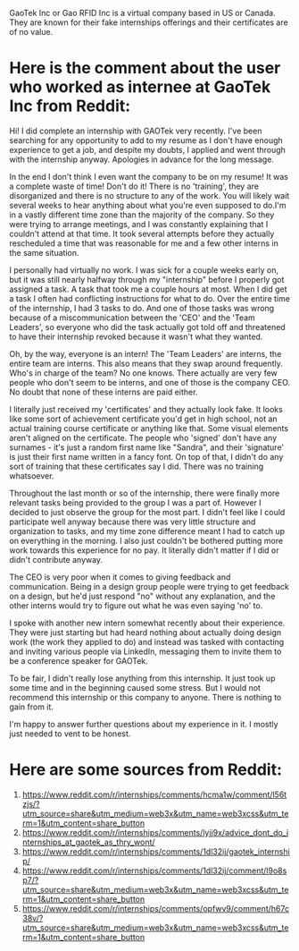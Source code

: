 GaoTek Inc or Gao RFID Inc is a virtual company based in US or Canada. They are known for their fake internships offerings and their certificates are of no value.

# Here is the comment about the user who worked as internee at GaoTek Inc from Reddit:
Hi! I did complete an internship with GAOTek very recently. I've been searching for any opportunity to add to my resume as I don't have enough experience to get a job, and despite my doubts, I applied and went through with the internship anyway. Apologies in advance for the long message.

In the end I don't think I even want the company to be on my resume! It was a complete waste of time! Don't do it! There is no 'training', they are disorganized and there is no structure to any of the work. You will likely wait several weeks to hear anything about what you're even supposed to do.I'm in a vastly different time zone than the majority of the company. So they were trying to arrange meetings, and I was constantly explaining that I couldn't attend at that time. It took several attempts before they actually rescheduled a time that was reasonable for me and a few other interns in the same situation.

I personally had virtually no work. I was sick for a couple weeks early on, but it was still nearly halfway through my "internship" before I properly got assigned a task. A task that took me a couple hours at most. When I did get a task I often had conflicting instructions for what to do. Over the entire time of the internship, I had 3 tasks to do. And one of those tasks was wrong because of a miscommunication between the 'CEO' and the 'Team Leaders', so everyone who did the task actually got told off and threatened to have their internship revoked because it wasn't what they wanted.

Oh, by the way, everyone is an intern! The 'Team Leaders' are interns, the entire team are interns. This also means that they swap around frequently. Who's in charge of the team? No one knows. There actually are very few people who don't seem to be interns, and one of those is the company CEO. No doubt that none of these interns are paid either.

I literally just received my 'certificates' and they actually look fake. It looks like some sort of achievement certificate you'd get in high school, not an actual training course certificate or anything like that. Some visual elements aren't aligned on the certificate. The people who 'signed' don't have any surnames - it's just a random first name like "Sandra", and their 'signature' is just their first name written in a fancy font. On top of that, I didn't do any sort of training that these certificates say I did. There was no training whatsoever.

Throughout the last month or so of the internship, there were finally more relevant tasks being provided to the group I was a part of. However I decided to just observe the group for the most part. I didn't feel like I could participate well anyway because there was very little structure and organization to tasks, and my time zone difference meant I had to catch up on everything in the morning. I also just couldn't be bothered putting more work towards this experience for no pay. It literally didn't matter if I did or didn't contribute anyway.

The CEO is very poor when it comes to giving feedback and communication. Being in a design group people were trying to get feedback on a design, but he'd just respond "no" without any explanation, and the other interns would try to figure out what he was even saying 'no' to.

I spoke with another new intern somewhat recently about their experience. They were just starting but had heard nothing about actually doing design work (the work they applied to do) and instead was tasked with contacting and inviting various people via LinkedIn, messaging them to invite them to be a conference speaker for GAOTek.

To be fair, I didn't really lose anything from this internship. It just took up some time and in the beginning caused some stress. But I would not recommend this internship or this company to anyone. There is nothing to gain from it.

I'm happy to answer further questions about my experience in it. I mostly just needed to vent to be honest.

# Here are some sources from Reddit:

1. https://www.reddit.com/r/internships/comments/hcma1w/comment/l56tzjs/?utm_source=share&utm_medium=web3x&utm_name=web3xcss&utm_term=1&utm_content=share_button
2. https://www.reddit.com/r/internships/comments/lyjj9x/advice_dont_do_internships_at_gaotek_as_thry_wont/
3. https://www.reddit.com/r/internships/comments/1dl32ij/gaotek_internship/
4. https://www.reddit.com/r/internships/comments/1dl32ij/comment/l9o8sp7/?utm_source=share&utm_medium=web3x&utm_name=web3xcss&utm_term=1&utm_content=share_button
5. https://www.reddit.com/r/internships/comments/opfwv9/comment/h67c38v/?utm_source=share&utm_medium=web3x&utm_name=web3xcss&utm_term=1&utm_content=share_button